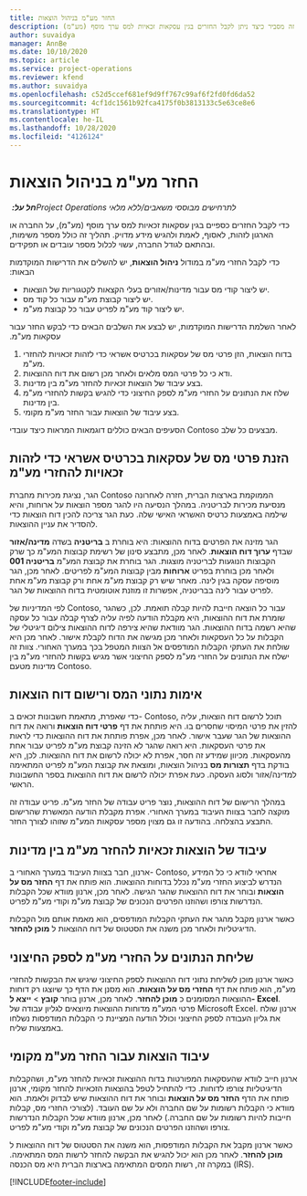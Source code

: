 ```yaml
---
title: החזר מע"מ בניהול הוצאות
description: נושא זה מסביר כיצד ניתן לקבל החזרים בגין עסקאות זכאיות למס ערך מוסף (מע"מ).
author: suvaidya
manager: AnnBe
ms.date: 10/10/2020
ms.topic: article
ms.service: project-operations
ms.reviewer: kfend
ms.author: suvaidya
ms.openlocfilehash: c52d5ccef681ef9d9ff767c99af6f2fd0fd6da52
ms.sourcegitcommit: 4cf1dc1561b92fca4175f0b3813133c5e63ce8e6
ms.translationtype: HT
ms.contentlocale: he-IL
ms.lasthandoff: 10/28/2020
ms.locfileid: "4126124"
---
```

# <a name="vat-recovery-in-expense-management"></a>החזר מע"מ בניהול הוצאות

_**חל על:** ‏Project Operations לתרחישים מבוססי משאבים/ללא מלאי_

כדי לקבל החזרים כספיים בגין עסקאות זכאיות למס ערך מוסף (מע"מ), על החברה או הארגון לזהות, לאסוף, לאמת ולהגיש מידע מדויק. תהליך זה כולל מספר משימות, ובהתאם לגודל החברה, עשוי לכלול מספר עובדים או תפקידים.

כדי לקבל החזרי מע"מ במודול **ניהול הוצאות**, יש להשלים את ה‏‫דרישות המוקדמות הבאות:

- יש ליצור קודי מס עבור מדינות/אזורים בעלי הקצאות לקטגוריות של הוצאות.
- יש ליצור קבוצת מע"מ עבור כל קוד מס.
- יש ליצור קוד מע"מ לפריט עבור כל קבוצת מע"מ.

לאחר השלמת ‏‫הדרישות המוקדמות, יש לבצע את השלבים הבאים כדי לבקש החזר עבור עסקאות מע"מ.

1. בדוח הוצאות, הזן פרטי מס של עסקאות בכרטיס אשראי כדי לזהות זכאויות להחזרי מע"מ.
2. ודא כי כל פרטי המס מלאים ולאחר מכן רשום את דוח ההוצאות.
3. בצע עיבוד של הוצאות זכאיות להחזר מע"מ בין מדינות.
4. שלח את הנתונים על החזרי מע"מ לספק החיצוני כדי להגיש בקשות להחזרי מע"מ בין מדינות.
5. בצע עיבוד של הוצאות עבור החזר מע"מ מקומי.

הסעיפים הבאים כוללים דוגמאות המראות כיצד עובדי Contoso מבצעים כל שלב.

## <a name="enter-tax-information-about-credit-card-transactions-to-identify-eligible-vat-refunds"></a>הזנת פרטי מס של עסקאות בכרטיס אשראי כדי לזהות זכאויות להחזרי מע"מ

הגר, נציגת מכירות מחברת Contoso הממוקמת בארצות הברית, חזרה לאחרונה מנסיעת מכירות לבריטניה. במהלך הנסיעה היו להגר מספר הוצאות על ארוחות, והיא שילמה באמצעות כרטיס האשראי האישי שלה. כעת הגר צריכה להכין דוח הוצאות כדי להסדיר את עניין ההוצאות.

הגר מזינה את הפרטים בדוח ההוצאות: היא בוחרת ב **בריטניה** בשדה **מדינה/אזור** שבדף **ערוך דוח הוצאות**. לאחר מכן, מתבצע סינון של רשימת קבוצות המע"מ כך שרק הקבוצות הנוגעות לבריטניה מוצגות. הגר בוחרת את קבוצת המע"מ **בריטניה 001** ולאחר מכן בוחרת בפריט **ארוחות** מבין קבוצות המע"מ לפריטים. לאחר מכן, הגר מוסיפה עסקה בגין לינה. מאחר שיש רק קבוצת מע"מ אחת ורק קבוצת מע"מ אחת לפריט עבור לינה בבריטניה, אפשרות זו מוזנת אוטומטית בדוח ההוצאות של הגר.

לפי המדיניות של Contoso, עבור כל הוצאה חייבת להיות קבלה תואמת. לכן, כשהגר שומרת את דוח ההוצאות, היא מקבלת הודעה לפיה עליה לצרף קבלה עבור כל עסקה שהיא רשמה בדוח ההוצאות. הגר מוודאת שהיא צירפה לדוח ההוצאות צילום דיגיטלי של הקבלות על כל העסקאות ולאחר מכן מגישה את הדוח לקבלת אישור. לאחר מכן היא שולחת את העתקי הקבלות המודפסים אל הצוות המטפל בכך במערך האחורי. צוות זה ישלח את הנתונים על החזרי מע"מ לספק החיצוני אשר מגיש בקשות להחזרי מע"מ בין מדינות מטעם Contoso.

## <a name="verify-tax-information-and-post-an-expense-report"></a>אימות נתוני המס ורישום דוח הוצאות

כדי שאפרת, מתאמת חשבונות זכאים ב- Contoso, תוכל לרשום דוח הוצאות, עליה להזין את פרטי המיסוי שחסרים בו. היא פותחת את דף **פרטי דוח הוצאות** ורואה את דוח ההוצאות של הגר שעבר אישור. לאחר מכן, אפרת פותחת את דוח ההוצאות כדי לראות את פרטי העסקאות. היא רואה שהגר לא הזינה קבוצת מע"מ לפריט עבור אחת מהעסקאות. מכיוון שמידע זה חסר, אפרת לא יכולה לרשום את דוח ההוצאות. לכן, היא בודקת בדף **תצורות מס** בניהול הוצאות, ומוצאת את קבוצת המע"מ לפריט המתאימה למדינה/אזור ולסוג העסקה. כעת אפרת יכולה לרשום את דוח ההוצאות בספר החשבונות הראשי.

במהלך הרישום של דוח ההוצאות, נוצר פריט עבודה של החזר מע"מ. פריט עבודה זה מוקצה לחבר בצוות העיבוד במערך האחורי. אפרת מקבלת הודעה המאשרת שהרישום התבצע בהצלחה. בהודעה זו גם מצוין מספר עסקאות המע"מ שזוהו לצורך החזר.

## <a name="process-expenses-that-are-eligible-for-international-vat-recovery"></a>עיבוד של הוצאות זכאיות להחזר מע"מ בין מדינות

ארנון, חבר בצוות העיבוד במערך האחורי ב- Contoso, אחראי לוודא כי כל המידע הנדרש לביצוע החזרי מע"מ נכלל בדוחות ההוצאות. הוא פותח את דף **החזר מס על הוצאות** ובוחר את דוח ההוצאות שהגר הגישה. לאחר מכן, ארנון מוודא שכל הקבלות הנדרשות צורפו ושהוזנו הפרטים הנכונים של קבוצת מע"מ וקודי מע"מ לפריט.

כאשר ארנון מקבל מהגר את העתקי הקבלות המודפסים, הוא מאמת אותם מול הקבלות הדיגיטליות ולאחר מכן משנה את הסטטוס של דוח ההוצאות ל **מוכן להחזר**.

## <a name="send-vat-recovery-data-to-the-third-party-vendor"></a>שליחת הנתונים על החזרי מע"מ לספק החיצוני

כאשר ארנון מוכן לשליחת נתוני דוח ההוצאות לספק החיצוני שיגיש את הבקשות להחזרי מע"מ, הוא פותח את דף **החזרי מס על הוצאות**. הוא מסנן את הדף כך שיוצגו רק דוחות ההוצאות המסומנים כ **מוכן להחזר**. לאחר מכן, ארנון בוחר **קובץ** &gt; **ייצא ל- Excel**. פרטי המע"מ מדוחות ההוצאות מיוצאים לגליון עבודה של Microsoft Excel. ארנון שולח את גליון העבודה לספק החיצוני וכולל הודעה המציינת כי הקבלות המודפסות נשלחו באמצעות שליח.

## <a name="process-expenses-for-domestic-vat-recovery"></a>עיבוד הוצאות עבור החזר מע"מ מקומי

ארנון חייב לוודא שהעסקאות המפורטות בדוח ההוצאות זכאיות להחזר מע"מ, ושהקבלות הדיגיטליות צורפו לדוחות. כדי להתחיל לטפל בהוצאות הזכאיות להחזר מקומי, ארנון פותח את הדף **החזר מס על הוצאות** ובוחר את דוח ההוצאות שיש לבדוק ולאמת. הוא מוודא כי הקבלות רשומות על שם החברה ולא על שם העובד. (לצורכי החזרי מס, קבלות חייבות להיות רשומות על שם החברה.) לאחר מכן, ארנון מוודא שכל הקבלות הנדרשות צורפו ושהוזנו הפרטים הנכונים של קבוצת מע"מ וקודי מע"מ לפריט.

כאשר ארנון מקבל את הקבלות המודפסות, הוא משנה את הסטטוס של דוח ההוצאות ל **מוכן להחזר**. לאחר מכן הוא יכול להגיש את הבקשה להחזר לרשות המס המתאימה. במקרה זה, רשות המסים המתאימה בארצות הברית היא מס הכנסה (IRS).


[!INCLUDE[footer-include](../includes/footer-banner.md)]